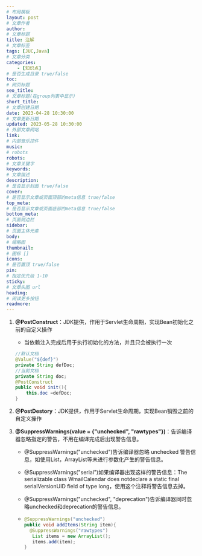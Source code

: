 ```yaml
---
# 布局模板
layout: post
# 文章作者
author:
# 文章标题
title: 注解
# 文章标签
tags: [JUC,Java] 
# 文章分类
categories: 
	- [知识点]
# 是否生成目录 true/false
toc:
# 网页标题
seo_title:
# 文章标题(在group列表中显示)
short_title:
# 文章创建日期
date: 2023-04-28 10:30:00
# 文章更新日期
updated: 2023-05-28 10:30:00
# 外部文章网站
link:
# 内部音乐控件 
music:
# robots
robots:
# 文章关键字
keywords:
# 文章描述
description:
# 是否显示封面 true/false
cover:
# 是否显示文章或页面顶部的meta信息 true/false
top_meta:
# 是否显示文章或页面底部的meta信息 true/false
bottom_meta:
# 页面侧边栏
sidebar:
# 页面主体元素
body:
# 缩略图
thumbnail:
# 图标 []
icons:
# 是否置顶 true/false
pin:
# 指定优先级 1-10
sticky: 
# 文章头图 url
headimg:
# 阅读更多按钮
readmore:
---
```



1. **@PostConstruct**：JDK提供，作用于Servlet生命周期，实现Bean初始化之前的自定义操作
   - 当依赖注入完成后用于执行初始化的方法，并且只会被执行一次
   
   ```java
   //默认文档
   @Value("${def}")
   private String defDoc;
   //当前文档
   private String doc;    
   @PostConstruct
   public void init(){
       this.doc =defDoc;
   }
   ```
   
   
   
2. **@PostDestory**：JDK提供，作用于Servlet生命周期，实现Bean销毁之前的自定义操作

3. **@SuppressWarnings(value = {"unchecked", "rawtypes"})**：告诉编译器忽略指定的警告，不用在编译完成后出现警告信息。

   - @SuppressWarnings("unchecked")告诉编译器忽略 unchecked 警告信息，如使用List，ArrayList等未进行参数化产生的警告信息。

   - @SuppressWarnings("serial")如果编译器出现这样的警告信息：The serializable class WmailCalendar does notdeclare a static final serialVersionUID field of type long，使用这个注释将警告信息去掉。

   - @SuppressWarnings("unchecked", "deprecation")告诉编译器同时忽略unchecked和deprecation的警告信息。

   - ```java
     @SuppressWarnings("unchecked")
     public void addItems(String item){
       @SuppressWarnings("rawtypes")
        List items = new ArrayList();
        items.add(item);
     }
     ```

     